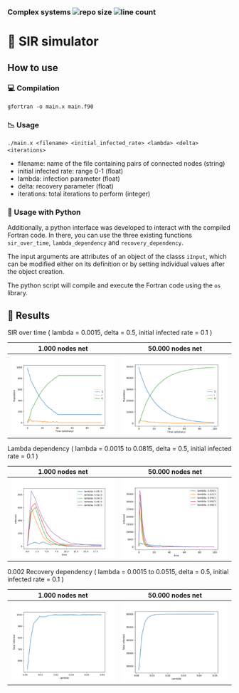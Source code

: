 ### Complex systems ![repo size](https://img.shields.io/github/languages/code-size/a96lex/complex-systems) ![line count](https://img.shields.io/tokei/lines/github/a96lex/complex-systems)

# 🦠 SIR simulator

## How to use

### :computer: Compilation

```
gfortran -o main.x main.f90
```

### :chart_with_downwards_trend: Usage

```
./main.x <filename> <initial_infected_rate> <lambda> <delta> <iterations>
```

- filename: name of the file containing pairs of connected nodes (string)
- initial infected rate: range 0-1 (float)
- lambda: infection parameter (float)
- delta: recovery parameter (float)
- iterations: total iterations to perform (integer)

### :snake: Usage with Python

Additionally, a python interface was developed to interact with the compiled Fortran code. In there, you can use the three existing functions `sir_over_time`, `lambda_dependency` and `recovery_dependency`.

The input arguments are attributes of an object of the classs `iInput`, which can be modified either on its definition or by setting individual values after the object creation.

The python script will compile and execute the Fortran code using the `os` library.

## 🧫 Results

SIR over time ( lambda = 0.0015, delta = 0.5, initial infected rate = 0.1 )

|            1.000 nodes net             |            50.000 nodes net             |
| :------------------------------------: | :-------------------------------------: |
| ![](figures/net1000/sir_over_time.png) | ![](figures/net50000/sir_over_time.png) |

Lambda dependency ( lambda = 0.0015 to 0.0815, delta = 0.5, initial infected rate = 0.1 )

|              1.000 nodes net               |              50.000 nodes net               |
| :----------------------------------------: | :-----------------------------------------: |
| ![](figures/net1000/lambda_dependency.png) | ![](figures/net50000/lambda_dependency.png) |

0.002
Recovery dependency ( lambda = 0.0015 to 0.0515, delta = 0.5, initial infected rate = 0.1 )

|               1.000 nodes net                |               50.000 nodes net                |
| :------------------------------------------: | :-------------------------------------------: |
| ![](figures/net1000/recovery_dependency.png) | ![](figures/net50000/recovery_dependency.png) |
